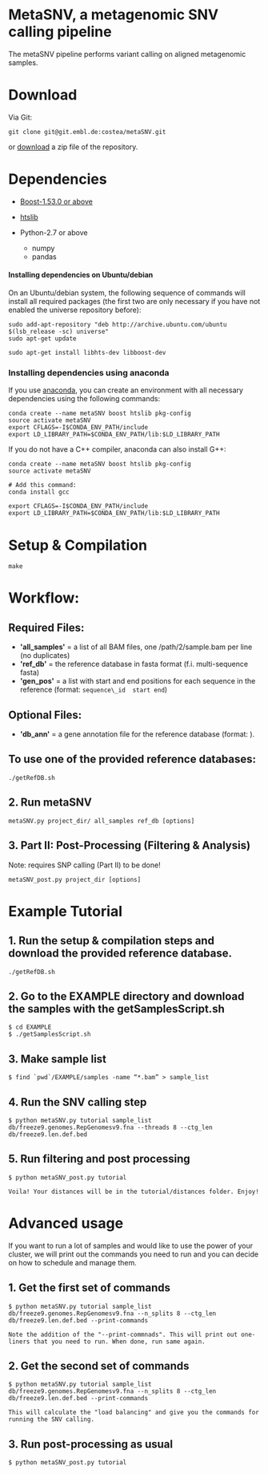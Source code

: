 # MetaSNV, a metagenomic SNV calling pipeline


The metaSNV pipeline performs variant calling on aligned metagenomic samples.


Download
========

Via Git:

    git clone git@git.embl.de:costea/metaSNV.git
    
or [download](https://git.embl.de/costea/metaSNV/repository/archive.zip?ref=master) a zip file of the repository.

Dependencies
============

* [Boost-1.53.0 or above](http://www.boost.org/users/download/)

* [htslib](http://www.htslib.org/)
 
* Python-2.7 or above
    * numpy
    * pandas

#### Installing dependencies on Ubuntu/debian

On an Ubuntu/debian system, the following sequence of commands will install all
required packages (the first two are only necessary if you have not enabled the
universe repository before):


    sudo add-apt-repository "deb http://archive.ubuntu.com/ubuntu $(lsb_release -sc) universe"
    sudo apt-get update

    sudo apt-get install libhts-dev libboost-dev

### Installing dependencies using anaconda

If you use [anaconda](https://www.continuum.io/downloads), you can create an
environment with all necessary dependencies using the following commands:

    conda create --name metaSNV boost htslib pkg-config
    source activate metaSNV
    export CFLAGS=-I$CONDA_ENV_PATH/include
    export LD_LIBRARY_PATH=$CONDA_ENV_PATH/lib:$LD_LIBRARY_PATH

If you do not have a C++ compiler, anaconda can also install G++:

    conda create --name metaSNV boost htslib pkg-config
    source activate metaSNV

    # Add this command:
    conda install gcc

    export CFLAGS=-I$CONDA_ENV_PATH/include
    export LD_LIBRARY_PATH=$CONDA_ENV_PATH/lib:$LD_LIBRARY_PATH

Setup & Compilation
===================

    make

Workflow:
=========
## Required Files:

* **'all\_samples'**  = a list of all BAM files, one /path/2/sample.bam per line (no duplicates)
* **'ref\_db'**       = the reference database in fasta format (f.i. multi-sequence fasta)
* **'gen\_pos'**      = a list with start and end positions for each sequence in the reference (format: `sequence\_id  start end`)

## Optional Files:
* **'db\_ann'** = a gene annotation file for the reference database (format: ).

## To use one of the provided reference databases:

    ./getRefDB.sh
    
## 2. Run metaSNV

    metaSNV.py project_dir/ all_samples ref_db [options]

## 3. Part II: Post-Processing (Filtering & Analysis)
Note: requires SNP calling (Part II) to be done!

    metaSNV_post.py project_dir [options]

Example Tutorial
================

## 1. Run the setup & compilation steps and download the provided reference database.

    ./getRefDB.sh

## 2. Go to the EXAMPLE directory and download the samples with the getSamplesScript.sh

    $ cd EXAMPLE
    $ ./getSamplesScript.sh

## 3. Make sample list

    $ find `pwd`/EXAMPLE/samples -name “*.bam” > sample_list

## 4. Run the SNV calling step

    $ python metaSNV.py tutorial sample_list db/freeze9.genomes.RepGenomesv9.fna --threads 8 --ctg_len db/freeze9.len.def.bed

## 5. Run filtering and post processing

    $ python metaSNV_post.py tutorial
    
    Voila! Your distances will be in the tutorial/distances folder. Enjoy!

Advanced usage 
==================================

If you want to run a lot of samples and would like to use the power of your cluster, we will print out the commands you need to
run and you can decide on how to schedule and manage them.

## 1. Get the first set of commands
    
    $ python metaSNV.py tutorial sample_list db/freeze9.genomes.RepGenomesv9.fna --n_splits 8 --ctg_len db/freeze9.len.def.bed --print-commands
    
    Note the addition of the "--print-commnads". This will print out one-liners that you need to run. When done, run same again.

## 2. Get the second set of commands
 
    $ python metaSNV.py tutorial sample_list db/freeze9.genomes.RepGenomesv9.fna --n_splits 8 --ctg_len db/freeze9.len.def.bed --print-commands
    
    This will calculate the "load balancing" and give you the commands for running the SNV calling.
    
## 3. Run post-processing as usual

    $ python metaSNV_post.py tutorial

